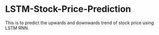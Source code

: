 # LSTM-Stock-Price-Prediction
This is to predict the upwards and downwards trend of stock price using LSTM RNN.
